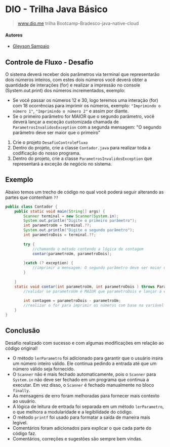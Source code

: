 # DIO - Trilha Java Básico
> 	www.dio.me
>	trilha Bootcamp-Bradesco-java-native-cloud

#### Autores
- [Gleyson Sampaio](https://github.com/glysns)

## Controle de Fluxo - Desafio

O sistema deverá receber dois parâmetros via terminal que representarão dois números inteiros, com estes dois números você deverá obter a quantidade de interações (for) e realizar a impressão no console (System.out.print) dos números incrementados, exemplo:

* Se você passar os números 12 e 30, logo teremos uma interação (for) com 18 ocorrências para imprimir os números, exemplo: `"Imprimindo o número 1"`, `"Imprimindo o número 2"` e assim por diante.
* Se o primeiro parâmetro for MAIOR que o segundo parâmetro, você deverá lançar a exceção customizada chamada de `ParametrosInvalidosException` com a segunda mensagem: "O segundo parâmetro deve ser maior que o primeiro"   

1. Crie o projeto `DesafioControleFluxo`
2. Dentro do projeto, crie a classe `Contador.java` para realizar toda a codificação do nosso programa.
3. Dentro do projeto, crie a classe `ParametrosInvalidosException` que representará a exceção de negócio no sistema. 
## Exemplo
Abaixo temos um trecho de código no qual você poderá seguir alterando as partes que contenham `??`

```java
public class Contador {
	public static void main(String[] args) {
		Scanner terminal = new Scanner(System.in);
		System.out.println("Digite o primeiro parâmetro");
		int parametroUm = terminal.??;
		System.out.println("Digite o segundo parâmetro");
		int parametroDois = terminal.??;
		
		try {
			//chamando o método contendo a lógica de contagem
			contar(parametroUm, parametroDois);
		
		}catch (? exception) {
			//imprimir a mensagem: O segundo parâmetro deve ser maior que o primeiro
		}
		
	}
	static void contar(int parametroUm, int parametroDois ) throws ParametrosInvalidosException {
		//validar se parametroUm é MAIOR que parametroDois e lançar a exceção
		
		int contagem = parametroDois - parametroUm;
		//realizar o for para imprimir os números com base na variável contagem
	}
}
```
## Conclusão

Desafio realizado com sucesso e com algumas modificações em relação ao código original!
- O método `lerParametro` foi adicionado para garantir que o usuário insira um número inteiro válido. Ele continua pedindo a entrada até que um número válido seja fornecido.
- O `Scanner` não é mais fechado automaticamente, pois o `Scanner` para `System.in` não deve ser fechado em um programa que continua a executar. Em vez disso, o `Scanner` é fechado manualmente no bloco `finally`.
- As mensagens de erro foram melhoradas para fornecer mais contexto ao usuário.
- A lógica de leitura de entrada foi separada em um método `lerParametro`, o que melhora a modularidade e a legibilidade do código.
- O método `printf` foi usado para formatar a saída de maneira mais legível.
- Comentários foram adicionados para explicar o que cada parte do código faz.
- Comentários, correções e sugestões são sempre bem vindas.



  